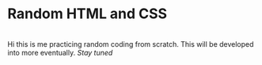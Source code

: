 # Random HTML and CSS
<br>
Hi this is me practicing random coding from scratch. This will be developed into more eventually.
<i>Stay tuned</i>
